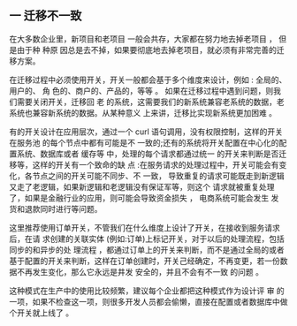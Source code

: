 ## 一 迁移不一致

在大多数企业里，新项目和老项目 一般会共存，大家都在努力地去掉老项目 ， 但是由于种 种原 因总是去不掉，如果要彻底地去掉老项目，就必须有非常完善的迁移方案。  

在迁移过程中必须使用开关，开关一般都会基于多个维度来设计，例如 : 全局的、用户的、 角 色的、商户的、产品的，等等 。 如果在迁移过程中遇到问题，则我们需要关闭开关，迁移回 老 的系统，这需要我们的新系统兼容老系统的数据，老系统也兼容新系统的数据。从某种意义 上来讲，迁移比实现新系统更加困难 。  

有的开关设计在应用层次，通过一个 curl 语句调用，没有权限控制，这样的开关在服务池 的每个节点中都有可能是不 一致的;还有的系统将开关配置在中心化的配置系统、数据库或者 缓存等 中，处理的每个请求都通过统一 的开关来判断是否迁移等，这样的开关有一个致命的缺 点 :在服务请求的处理过程中，开关可能会有变化，各节点之间的开关可能不同步、不 一致， 导致重复的请求可能既走到新逻辑又走了老逻辑，如果新逻辑和老逻辑没有保证军等，则这个 请求就被重复处理了，如果是金融行业的应用，则可能会导致资金损失 ， 电商系统可能会发生 发 货和退款同时进行等问题。  

这里推荐使用订单开关，不管我们在什么维度上设计了开关，在接收到服务请求后，在请 求创建的关联实体 (例如:订单)上标记开关，对于以后的处理流程，包括同步的和异步的处 理流程 ，都通过订单上的开关来判断，而不是通过全局的或者基于配置的开关来判断，这样在订单创建时，开关己经确定，不再变更，若一份数据不再发生变化，那么它永远是井发 安全的，并且不会有不一致 的问题 。  

这种模式在生产中的使用比较频繁，建议每个企业都把这种模式作为设计评 审 的一项，如果不检查这一项，则很多开发人员都会偷懒，直接在配置或者数据库中做个开关就上线了 。